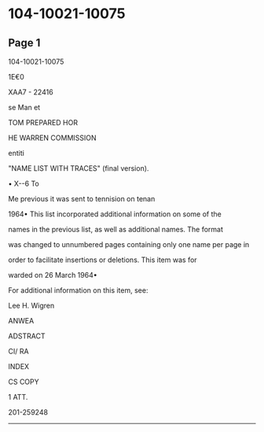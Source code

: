 # 104-10021-10075

## Page 1

104-10021-10075

1E€0

XAA7 - 22416

se Man et

TOM PREPARED HOR

HE WARREN COMMISSION

entiti

"NAME LIST WITH TRACES" (final version).

• X--6 To

Me previous it was sent to tennision on tenan

1964• This list incorporated additional information on some of the

names in the previous list, as well as additional names. The format

was changed to unnumbered pages containing only one name per page in

order to facilitate insertions or deletions. This item was for

warded on 26 March 1964•

For additional information on this item, see:

Lee H. Wigren

ANWEA

ADSTRACT

CI/ RA

INDEX

CS COPY

1 ATT.

201-259248

---

